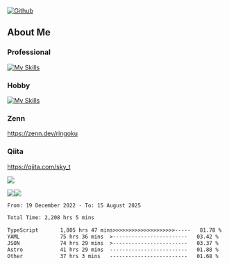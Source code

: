 [![Github](https://img.shields.io/github/followers/skyt-a?label=Follow&style=social)](https://github.com/skyt-a)

## About Me
### Professional
[![My Skills](https://skillicons.dev/icons?i=react,ts,js,nodejs,java,graphql,firebase,githubactions&theme=light)](https://skillicons.dev)
### Hobby
[![My Skills](https://skillicons.dev/icons?i=unity,rust,py&theme=light)](https://skillicons.dev)

### Zenn
https://zenn.dev/ringoku
### Qiita
https://qiita.com/sky_t


![](https://github-profile-summary-cards.vercel.app/api/cards/profile-details?username=skyt-a&theme=default)

![](https://github-profile-summary-cards.vercel.app/api/cards/repos-per-language?username=skyt-a&theme=default)![](https://github-profile-summary-cards.vercel.app/api/cards/stats?username=RinGoku&theme=default)

<!--START_SECTION:waka-->

```txt
From: 19 December 2022 - To: 15 August 2025

Total Time: 2,208 hrs 5 mins

TypeScript       1,805 hrs 47 mins>>>>>>>>>>>>>>>>>>>>-----   81.78 %
YAML             75 hrs 36 mins  >------------------------   03.42 %
JSON             74 hrs 29 mins  >------------------------   03.37 %
Astro            41 hrs 29 mins  -------------------------   01.88 %
Other            37 hrs 3 mins   -------------------------   01.68 %
```

<!--END_SECTION:waka-->
